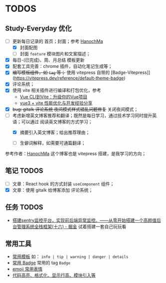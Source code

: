 # TODOS


## Study-Everyday 优化

- [ ] 更新每日记录的 首页；封面；参考 [HanochMa](https://hanochma.github.io/)
  - [x] 封面配图
  - [ ] 封面 `feature` 模块图片和文案描述；
- [x] 每日-(已完成)、周、月总结 模板更新
- [x] 配套工具完善：chrome 插件，自动化笔记生成等；
- [x] ~~编写模板组件，如 `tag` 等；~~ 使用 vitepress 自带的 [Badge-Vitepress]](https://vitepress.dev/reference/default-theme-badge)
- [x] 评论系统；
- [x] 使用 vite 相关插件进行编译和打包优化，参考
  - [Vue CLI到Vite：升级你的Vue项目](https://juejin.cn/post/7273869885326475283)
  - [vue3 + vite 性能优化与开发经验分享](https://juejin.cn/post/7273304959538872377)
- [x] ~~bug: gitalk 评论系统 夜间模式样式错乱问题修复~~ 关闭夜间模式；
- [ ] 考虑新增英文博客推荐和翻译；既然是每日学习，通过技术学习同时提升英语；可以通过 阅读英文博客的方式学习；
  - [x] 摘要引入英文博客；给出推荐理由；
  - [ ] 生僻词解释，如需要可通篇翻译；


参考作者：[HanochMa](https://hanochma.github.io/) 这个博客也是 vitepress 搭建，是我学习的方向；





## 笔记 TODOS

- [ ] 文章：React hook 的方式封装 `useComponent` 组件；
- [x] 文章：使用 gitalk 给博客添加 评论系统；

## 任务 TODOS

- [搭建sentry监控平台，实现前后端异常监控。——从零开始搭建一个高颜值后台管理系统全栈框架(十六) - 掘金](https://juejin.cn/post/7275980024262443068)  试着搭建一套自己玩玩看

## 常用工具

- [常用模板](https://vitepress.dev/guide/markdown#custom-containers) 如： `info | tip | warning | danger | details`
- [常用 Badge](https://vitepress.dev/reference/default-theme-badge#badge) 常用的 tag `Badge`
- [emoji 常用表情](https://github.com/markdown-it/markdown-it-emoji/blob/master/lib/data/full.json)
- [代码高亮、格式化、显示行高、模块引入等](https://vitepress.dev/guide/markdown#focus-in-code-blocks) 